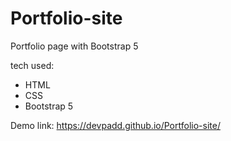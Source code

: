 # Portfolio-site
Portfolio page with Bootstrap 5

tech used:
- HTML
- CSS
- Bootstrap 5

Demo link: https://devpadd.github.io/Portfolio-site/
